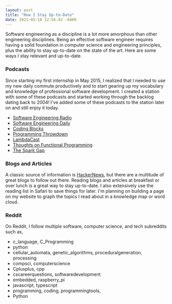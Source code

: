 ```yaml
---
layout: post
title: "How I Stay Up-to-Date"
date: 2021-05-10 12:56:42 -0400
---
```


Software engineering as a discipline is a lot more amorphous than other engineering disciplines. Being an effective software engineer requires having a solid foundation in computer science and engineering principles, plus the ability to stay up-to-date on the state of the art. Here are some ways I stay relevant and up-to-date.

### Podcasts

Since starting my first internship in May 2015, I realized that I needed to use my new daily commute productively and to start gearing up my vocabulary and knowledge of professional software development. I created a station with some of these podcasts and started working through the backlog dating back to 2004! I've added some of these podcasts to the station later on and still enjoy it today.

- [Software Engineering Radio](https://www.se-radio.net)
- [Software Engineering Daily](https://softwareengineeringdaily.com)
- [Coding Blocks](https://www.codingblocks.net)
- [Programming Throwdown](https://www.programmingthrowdown.com)
- [LambdaCast](https://soundcloud.com/lambda-cast)
- [Thoughts on Functional Programming](https://lispcast.com/category/podcast/)
- [The Spark Gap](http://thesparkgap.net)

### Blogs and Articles

A classic source of information is [HackerNews](https://news.ycombinator.com), but there are a multitude of great blogs to follow out there. Reading blogs and articles at breakfast or over lunch is a great way to stay up-to-date. I also extensively use the reading list in Safari to save things for later. I'm planning on building a page on my website to graph the topics I read about in a knowledge map or word cloud.

### Reddit

On Reddit, I follow multiple software, computer science, and tech subreddits such as,

- c_language, C_Programming
- python
- cellular_automata, genetic_algorithms, proceduralgeneration, processing
- compsci, computerscience
- Cplusplus, cpp
- cscareerquestions, softwaredevelopment
- embedded, raspberry_pi
- javascript, typescript
- programming, coding, programmingtools,
- Python
